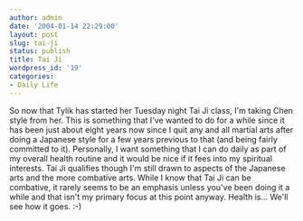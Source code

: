 ```yaml
---
author: admin
date: '2004-01-14 22:29:00'
layout: post
slug: tai-ji
status: publish
title: Tai Ji
wordpress_id: '19'
categories:
- Daily Life
---
```


So now that Tylik has started her Tuesday night Tai Ji class, I'm taking
Chen style from her. This is something that I've wanted to do for a
while since it has been just about eight years now since I quit any and
all martial arts after doing a Japanese style for a few years previous
to that (and being fairly committed to it). Personally, I want something
that I can do daily as part of my overall health routine and it would be
nice if it fees into my spiritual interests. Tai Ji qualifies though I'm
still drawn to aspects of the Japanese arts and the more combative arts.
While I know that Tai Ji can be combative, it rarely seems to be an
emphasis unless you've been doing it a while and that isn't my primary
focus at this point anyway. Health is... We'll see how it goes. :-)
